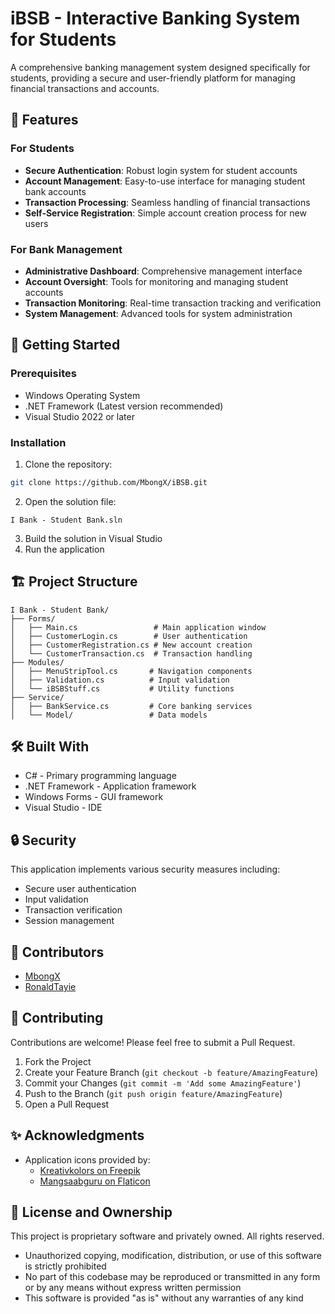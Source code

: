 # iBSB - Interactive Banking System for Students

A comprehensive banking management system designed specifically for students, providing a secure and user-friendly platform for managing financial transactions and accounts.

## 🌟 Features

### For Students
- **Secure Authentication**: Robust login system for student accounts
- **Account Management**: Easy-to-use interface for managing student bank accounts
- **Transaction Processing**: Seamless handling of financial transactions
- **Self-Service Registration**: Simple account creation process for new users

### For Bank Management
- **Administrative Dashboard**: Comprehensive management interface
- **Account Oversight**: Tools for monitoring and managing student accounts
- **Transaction Monitoring**: Real-time transaction tracking and verification
- **System Management**: Advanced tools for system administration

## 🚀 Getting Started

### Prerequisites
- Windows Operating System
- .NET Framework (Latest version recommended)
- Visual Studio 2022 or later

### Installation
1. Clone the repository:
```bash
git clone https://github.com/MbongX/iBSB.git
```

2. Open the solution file:
```
I Bank - Student Bank.sln
```

3. Build the solution in Visual Studio
4. Run the application

## 🏗️ Project Structure

```
I Bank - Student Bank/
├── Forms/
│   ├── Main.cs                 # Main application window
│   ├── CustomerLogin.cs        # User authentication
│   ├── CustomerRegistration.cs # New account creation
│   └── CustomerTransaction.cs  # Transaction handling
├── Modules/
│   ├── MenuStripTool.cs       # Navigation components
│   ├── Validation.cs          # Input validation
│   └── iBSBStuff.cs           # Utility functions
├── Service/
│   ├── BankService.cs         # Core banking services
│   └── Model/                 # Data models
```

## 🛠️ Built With
- C# - Primary programming language
- .NET Framework - Application framework
- Windows Forms - GUI framework
- Visual Studio - IDE

## 🔒 Security
This application implements various security measures including:
- Secure user authentication
- Input validation
- Transaction verification
- Session management

## 👥 Contributors
- [MbongX](https://github.com/MbongX)
- [RonaldTayie](https://github.com/RonaldTayie)

## 🤝 Contributing
Contributions are welcome! Please feel free to submit a Pull Request.

1. Fork the Project
2. Create your Feature Branch (`git checkout -b feature/AmazingFeature`)
3. Commit your Changes (`git commit -m 'Add some AmazingFeature'`)
4. Push to the Branch (`git push origin feature/AmazingFeature`)
5. Open a Pull Request

## ✨ Acknowledgments
* Application icons provided by:
  * [Kreativkolors on Freepik](https://www.freepik.com/free-vector/bank-icon_807500.htm)
  * [Mangsaabguru on Flaticon](https://www.flaticon.com/free-icons/digital-investment)

## 📝 License and Ownership
This project is proprietary software and privately owned. All rights reserved.

- Unauthorized copying, modification, distribution, or use of this software is strictly prohibited
- No part of this codebase may be reproduced or transmitted in any form or by any means without express written permission
- This software is provided "as is" without any warranties of any kind

